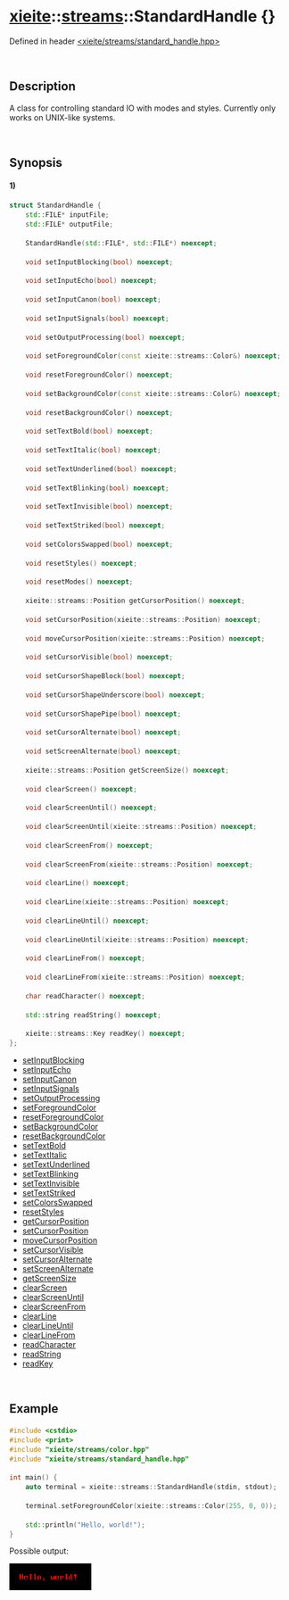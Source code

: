# [xieite](../../../xieite.md)\:\:[streams](../../../streams.md)\:\:StandardHandle \{\}
Defined in header [<xieite/streams/standard_handle.hpp>](../../../include/xieite/streams/standard_handle.hpp)

&nbsp;

## Description
A class for controlling standard IO with modes and styles. Currently only works on UNIX-like systems.

&nbsp;

## Synopsis
#### 1)
```cpp
struct StandardHandle {
    std::FILE* inputFile;
    std::FILE* outputFile;

    StandardHandle(std::FILE*, std::FILE*) noexcept;

    void setInputBlocking(bool) noexcept;

    void setInputEcho(bool) noexcept;

    void setInputCanon(bool) noexcept;

    void setInputSignals(bool) noexcept;

    void setOutputProcessing(bool) noexcept;

    void setForegroundColor(const xieite::streams::Color&) noexcept;

    void resetForegroundColor() noexcept;

    void setBackgroundColor(const xieite::streams::Color&) noexcept;

    void resetBackgroundColor() noexcept;

    void setTextBold(bool) noexcept;

    void setTextItalic(bool) noexcept;

    void setTextUnderlined(bool) noexcept;

    void setTextBlinking(bool) noexcept;

    void setTextInvisible(bool) noexcept;

    void setTextStriked(bool) noexcept;

    void setColorsSwapped(bool) noexcept;

    void resetStyles() noexcept;

    void resetModes() noexcept;

    xieite::streams::Position getCursorPosition() noexcept;

    void setCursorPosition(xieite::streams::Position) noexcept;

    void moveCursorPosition(xieite::streams::Position) noexcept;

    void setCursorVisible(bool) noexcept;

    void setCursorShapeBlock(bool) noexcept;

    void setCursorShapeUnderscore(bool) noexcept;

    void setCursorShapePipe(bool) noexcept;

    void setCursorAlternate(bool) noexcept;

    void setScreenAlternate(bool) noexcept;

    xieite::streams::Position getScreenSize() noexcept;

    void clearScreen() noexcept;

    void clearScreenUntil() noexcept;

    void clearScreenUntil(xieite::streams::Position) noexcept;

    void clearScreenFrom() noexcept;

    void clearScreenFrom(xieite::streams::Position) noexcept;

    void clearLine() noexcept;

    void clearLine(xieite::streams::Position) noexcept;

    void clearLineUntil() noexcept;

    void clearLineUntil(xieite::streams::Position) noexcept;

    void clearLineFrom() noexcept;

    void clearLineFrom(xieite::streams::Position) noexcept;

    char readCharacter() noexcept;

    std::string readString() noexcept;

    xieite::streams::Key readKey() noexcept;
};
```
- [setInputBlocking](./structures/standard_handle/1/set_input_blocking.md)
- [setInputEcho](./structures/standard_handle/1/set_input_echo.md)
- [setInputCanon](./structures/standard_handle/1/set_input_canon.md)
- [setInputSignals](./structures/standard_handle/1/set_input_signals.md)
- [setOutputProcessing](./structures/standard_handle/1/set_output_processing.md)
- [setForegroundColor](./structures/standard_handle/1/set_foreground_color.md)
- [resetForegroundColor](./structures/standard_handle/1/reset_foreground_color.md)
- [setBackgroundColor](./structures/standard_handle/1/set_background_color.md)
- [resetBackgroundColor](./structures/standard_handle/1/reset_background_color.md)
- [setTextBold](./structures/standard_handle/1/set_text_bold.md)
- [setTextItalic](./structures/standard_handle/1/set_text_italic.md)
- [setTextUnderlined](./structures/standard_handle/1/set_text_underlined.md)
- [setTextBlinking](./structures/standard_handle/1/set_text_blinking.md)
- [setTextInvisible](./structures/standard_handle/1/set_text_visible.md)
- [setTextStriked](./structures/standard_handle/1/set_text_striked.md)
- [setColorsSwapped](./structures/standard_handle/1/set_colors_swapped.md)
- [resetStyles](./structures/standard_handle/1/reset_styles.md)
- [getCursorPosition](./structures/standard_handle/1/get_cursor_position.md)
- [setCursorPosition](./structures/standard_handle/1/set_cursor_position.md)
- [moveCursorPosition](./structures/standard_handle/1/move_cursor_position.md)
- [setCursorVisible](./structures/standard_handle/1/set_cursor_visible.md)
- [setCursorAlternate](./structures/standard_handle/1/set_cursor_alternate.md)
- [setScreenAlternate](./structures/standard_handle/1/set_screen_alternate.md)
- [getScreenSize](./structures/standard_handle/1/get_screen_size.md)
- [clearScreen](./structures/standard_handle/1/clear_screen.md)
- [clearScreenUntil](./structures/standard_handle/1/clear_screen_until.md)
- [clearScreenFrom](./structures/standard_handle/1/clear_screen_from.md)
- [clearLine](./structures/standard_handle/1/clear_line.md)
- [clearLineUntil](./structures/standard_handle/1/clear_line_until.md)
- [clearLineFrom](./structures/standard_handle/1/clear_line_from.md)
- [readCharacter](./structures/standard_handle/1/read_character.md)
- [readString](./structures/standard_handle/1/read_string.md)
- [readKey](./structures/standard_handle/1/read_key.md)

&nbsp;

## Example
```cpp
#include <cstdio>
#include <print>
#include "xieite/streams/color.hpp"
#include "xieite/streams/standard_handle.hpp"

int main() {
    auto terminal = xieite::streams::StandardHandle(stdin, stdout);

    terminal.setForegroundColor(xieite::streams::Color(255, 0, 0));

    std::println("Hello, world!");
}
```
Possible output:

![output](./structures/standard_handle/1/set_foreground_color.png)
